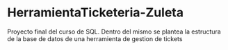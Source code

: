 # HerramientaTicketeria-Zuleta
Proyecto final del curso de SQL. Dentro del mismo se plantea la estructura de la base de datos de una herramienta de gestion de tickets
